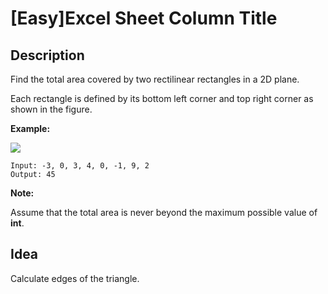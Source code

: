 [Easy]Excel Sheet Column Title
===

## Description
Find the total area covered by two rectilinear rectangles in a 2D plane.

Each rectangle is defined by its bottom left corner and top right corner as shown in the figure.

**Example:**

![](https://leetcode.com/static/images/problemset/rectangle_area.png)

```
Input: -3, 0, 3, 4, 0, -1, 9, 2
Output: 45
```

**Note:**

Assume that the total area is never beyond the maximum possible value of **int**.

## Idea
Calculate edges of the triangle.
